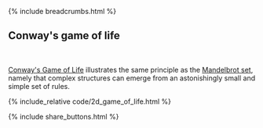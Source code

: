 {% include breadcrumbs.html %}

## Conway's game of life
<div class="header_line"><br/></div>

[Conway&apos;s Game of Life](https://conwaylife.com/) illustrates the same principle as
the [Mandelbrot set](https://www.hendrikse.name/science/mathematics/mandelbrot.html),
namely that complex structures can emerge from an astonishingly small and simple set of rules.

{% include_relative code/2d_game_of_life.html %}

<p style="clear: both;"></p>

{% include share_buttons.html %}